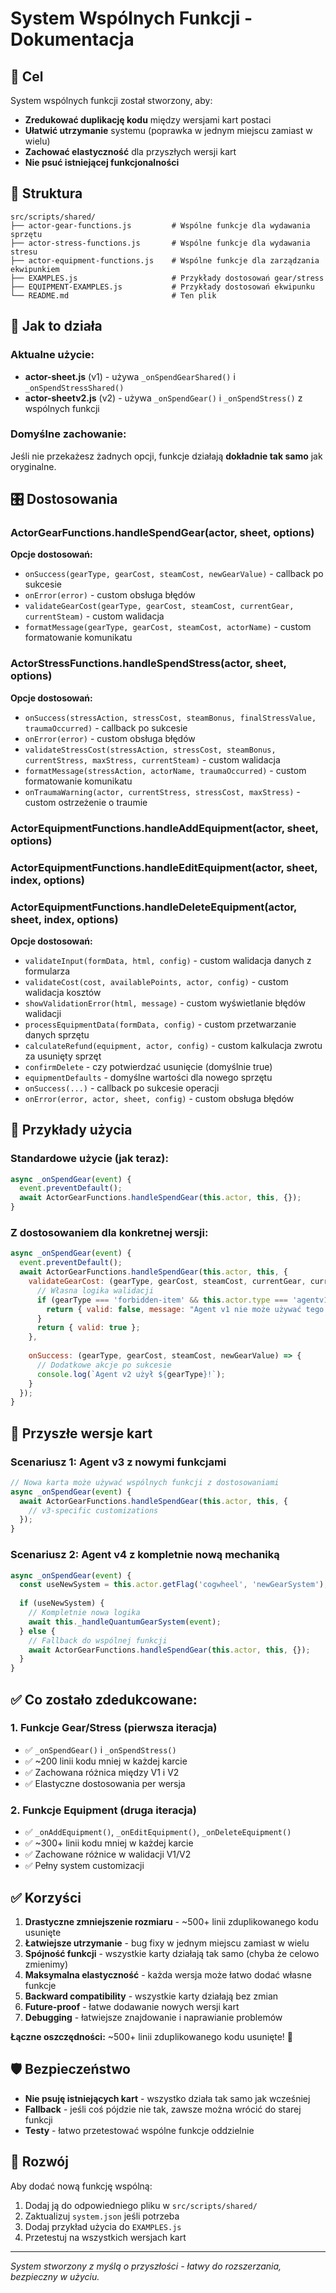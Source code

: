# System Wspólnych Funkcji - Dokumentacja

## 🎯 Cel
System wspólnych funkcji został stworzony, aby:
- **Zredukować duplikację kodu** między wersjami kart postaci
- **Ułatwić utrzymanie** systemu (poprawka w jednym miejscu zamiast w wielu)
- **Zachować elastyczność** dla przyszłych wersji kart
- **Nie psuć istniejącej funkcjonalności**

## 📁 Struktura

```
src/scripts/shared/
├── actor-gear-functions.js         # Wspólne funkcje dla wydawania sprzętu
├── actor-stress-functions.js       # Wspólne funkcje dla wydawania stresu
├── actor-equipment-functions.js    # Wspólne funkcje dla zarządzania ekwipunkiem
├── EXAMPLES.js                     # Przykłady dostosowań gear/stress
├── EQUIPMENT-EXAMPLES.js           # Przykłady dostosowań ekwipunku
└── README.md                       # Ten plik
```

## 🔧 Jak to działa

### Aktualne użycie:
- **actor-sheet.js** (v1) - używa `_onSpendGearShared()` i `_onSpendStressShared()`
- **actor-sheetv2.js** (v2) - używa `_onSpendGear()` i `_onSpendStress()` z wspólnych funkcji

### Domyślne zachowanie:
Jeśli nie przekażesz żadnych opcji, funkcje działają **dokładnie tak samo** jak oryginalne.

## 🎛️ Dostosowania

### ActorGearFunctions.handleSpendGear(actor, sheet, options)

**Opcje dostosowań:**
- `onSuccess(gearType, gearCost, steamCost, newGearValue)` - callback po sukcesie
- `onError(error)` - custom obsługa błędów
- `validateGearCost(gearType, gearCost, steamCost, currentGear, currentSteam)` - custom walidacja
- `formatMessage(gearType, gearCost, steamCost, actorName)` - custom formatowanie komunikatu

### ActorStressFunctions.handleSpendStress(actor, sheet, options)

**Opcje dostosowań:**
- `onSuccess(stressAction, stressCost, steamBonus, finalStressValue, traumaOccurred)` - callback po sukcesie
- `onError(error)` - custom obsługa błędów
- `validateStressCost(stressAction, stressCost, steamBonus, currentStress, maxStress, currentSteam)` - custom walidacja
- `formatMessage(stressAction, actorName, traumaOccurred)` - custom formatowanie komunikatu
- `onTraumaWarning(actor, currentStress, stressCost, maxStress)` - custom ostrzeżenie o traumie

### ActorEquipmentFunctions.handleAddEquipment(actor, sheet, options)
### ActorEquipmentFunctions.handleEditEquipment(actor, sheet, index, options) 
### ActorEquipmentFunctions.handleDeleteEquipment(actor, sheet, index, options)

**Opcje dostosowań:**
- `validateInput(formData, html, config)` - custom walidacja danych z formularza
- `validateCost(cost, availablePoints, actor, config)` - custom walidacja kosztów
- `showValidationError(html, message)` - custom wyświetlanie błędów walidacji
- `processEquipmentData(formData, config)` - custom przetwarzanie danych sprzętu
- `calculateRefund(equipment, actor, config)` - custom kalkulacja zwrotu za usunięty sprzęt
- `confirmDelete` - czy potwierdzać usunięcie (domyślnie true)
- `equipmentDefaults` - domyślne wartości dla nowego sprzętu
- `onSuccess(...)` - callback po sukcesie operacji
- `onError(error, actor, sheet, config)` - custom obsługa błędów

## 🚀 Przykłady użycia

### Standardowe użycie (jak teraz):
```javascript
async _onSpendGear(event) {
  event.preventDefault();
  await ActorGearFunctions.handleSpendGear(this.actor, this, {});
}
```

### Z dostosowaniem dla konkretnej wersji:
```javascript
async _onSpendGear(event) {
  event.preventDefault();
  await ActorGearFunctions.handleSpendGear(this.actor, this, {
    validateGearCost: (gearType, gearCost, steamCost, currentGear, currentSteam) => {
      // Własna logika walidacji
      if (gearType === 'forbidden-item' && this.actor.type === 'agentv1') {
        return { valid: false, message: "Agent v1 nie może używać tego przedmiotu!" };
      }
      return { valid: true };
    },
    
    onSuccess: (gearType, gearCost, steamCost, newGearValue) => {
      // Dodatkowe akcje po sukcesie
      console.log(`Agent v2 użył ${gearType}!`);
    }
  });
}
```

## 🔮 Przyszłe wersje kart

### Scenariusz 1: Agent v3 z nowymi funkcjami
```javascript
// Nowa karta może używać wspólnych funkcji z dostosowaniami
async _onSpendGear(event) {
  await ActorGearFunctions.handleSpendGear(this.actor, this, {
    // v3-specific customizations
  });
}
```

### Scenariusz 2: Agent v4 z kompletnie nową mechaniką
```javascript
async _onSpendGear(event) {
  const useNewSystem = this.actor.getFlag('cogwheel', 'newGearSystem');
  
  if (useNewSystem) {
    // Kompletnie nowa logika
    await this._handleQuantumGearSystem(event);
  } else {
    // Fallback do wspólnej funkcji
    await ActorGearFunctions.handleSpendGear(this.actor, this, {});
  }
}
```

## ✅ Co zostało zdedukcowane:

### 1. **Funkcje Gear/Stress** (pierwsza iteracja)
- ✅ `_onSpendGear()` i `_onSpendStress()` 
- ✅ ~200 linii kodu mniej w każdej karcie
- ✅ Zachowana różnica między V1 i V2
- ✅ Elastyczne dostosowania per wersja

### 2. **Funkcje Equipment** (druga iteracja)
- ✅ `_onAddEquipment()`, `_onEditEquipment()`, `_onDeleteEquipment()`
- ✅ ~300+ linii kodu mniej w każdej karcie  
- ✅ Zachowane różnice w walidacji V1/V2
- ✅ Pełny system customizacji

## ✅ Korzyści

1. **Drastyczne zmniejszenie rozmiaru** - ~500+ linii zduplikowanego kodu usunięte
2. **Łatwiejsze utrzymanie** - bug fixy w jednym miejscu zamiast w wielu
3. **Spójność funkcji** - wszystkie karty działają tak samo (chyba że celowo zmienimy)
4. **Maksymalna elastyczność** - każda wersja może łatwo dodać własne funkcje
5. **Backward compatibility** - wszystkie karty działają bez zmian
6. **Future-proof** - łatwe dodawanie nowych wersji kart
7. **Debugging** - łatwiejsze znajdowanie i naprawianie problemów

**Łączne oszczędności:** ~500+ linii zduplikowanego kodu usunięte! 🎉

## 🛡️ Bezpieczeństwo

- **Nie psuję istniejących kart** - wszystko działa tak samo jak wcześniej
- **Fallback** - jeśli coś pójdzie nie tak, zawsze można wrócić do starej funkcji
- **Testy** - łatwo przetestować wspólne funkcje oddzielnie

## 📝 Rozwój

Aby dodać nową funkcję wspólną:
1. Dodaj ją do odpowiedniego pliku w `src/scripts/shared/`
2. Zaktualizuj `system.json` jeśli potrzeba
3. Dodaj przykład użycia do `EXAMPLES.js`
4. Przetestuj na wszystkich wersjach kart

---

*System stworzony z myślą o przyszłości - łatwy do rozszerzania, bezpieczny w użyciu.*
